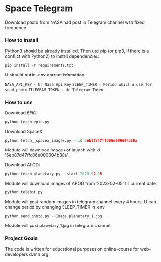 # Space Telegram #

Download photo from NASA nad post in Telegram channel with fixed frequence.

### How to install ###

Python3 should be already installed. Then use pip (or pip3, if there is a conflict with Python2) to install dependencies:

```python
pip install -r requirements.txt
```

U should put in .env correct infomation

``` NASA_API_KEY - Ur Nasa Api Key ```
``` SLEEP_TIMER - Period which u use for send_photo ```
``` TELEGRAM_TOKEN - Ur Telegram Token ```

### How to use ###

Download EPIC:

```python
python fetch_epic.py
```

Download SpaceX:

```python
python fetch__spacex_images.py --id 5eb87d47ffd86e000604b38a
```
Module will download images of launch with id '5eb87d47ffd86e000604b38a'

Download APOD:

```python
python fetch_planetary.py --start 2023-02-05
```

Module will download images of APOD from '2023-02-05' till current date.

```python
python telebot.py
```

Module will post random images in telegram channel every 4 hours.
U can change period by changing SLEEP_TIMER in .env

```python
python send_photo.py --Image planetary_1.jpg
```

Module will post planetary_1.jpg in telegram channel.

### Project Goals ###
The code is written for educational purposes on online-course for web-developers dvmn.org.
